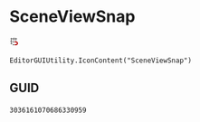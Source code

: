 # SceneViewSnap
![](/img/SceneViewSnap.png)

``` CSharp
EditorGUIUtility.IconContent("SceneViewSnap")
```
## GUID
```
3036161070686330959
```
